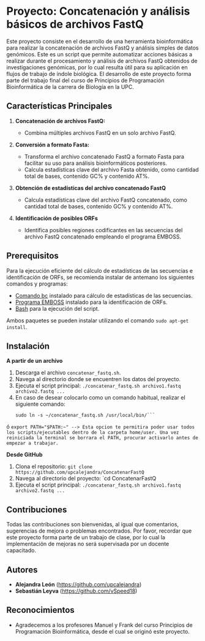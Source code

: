 # Proyecto: Concatenación y análisis básicos de archivos FastQ

Este proyecto consiste en el desarrollo de una herramienta bioinformática para realizar la concatenación de archivos FastQ y análisis simples de datos genómicos. Este es un script que permite automatizar acciones básicas a realizar durante el procesamiento y análisis de archivos FastQ obtenidos de investigaciones genómicas, por lo cual resulta útil para su aplicación en flujos de trabajo de índole biológica. El desarrollo de este proyecto forma parte del trabajo final del curso de Principios de Programación Bioinformática de la carrera de Biología en la UPC.

## Características Principales
1. **Concatenación de archivos FastQ:**
   - Combina múltiples archivos FastQ en un solo archivo FastQ.

2. **Conversión a formato Fasta:**
   - Transforma el archivo concatenado FastQ a formato Fasta para facilitar su uso para análisis bioinformáticos posteriores.
   - Calcula estadísticas clave del archivo Fasta obtenido, como cantidad total de bases, contenido GC% y contenido AT%.

3. **Obtención de estadísticas del archivo concatenado FastQ**
    - Calcula estadísticas clave del archivo FastQ concatenado, como cantidad total de bases, contenido GC% y contenido AT%.

4. **Identificación de posibles ORFs**
    - Identifica posibles regiones codificantes en las secuencias del archivo FastQ concatenado empleando el programa EMBOSS.

## Prerequisitos

Para la ejecución eficiente del cálculo de estadísticas de las secuencias e identificación de ORFs, se recomienda instalar de antemano los siguientes comandos y programas:
- [Comando bc](http://ftp.gnu.org/gnu/bc/) instalado para cálculo de estadísticas de las secuencias.
- [Programa EMBOSS](ftp://emboss.open-bio.org/pub/EMBOSS/) instalado para la identificación de ORFs.
- [Bash](https://www.gnu.org/software/bash/) para la ejecución del script.

Ambos paquetes se pueden instalar utilizando el comando `sudo apt-get install`.

## Instalación

**A partir de un archivo**

1. Descarga el archivo `concatenar_fastq.sh`.
2. Navega al directorio donde se encuentren los datos del proyecto.
3. Ejecuta el script principal: `./concatenar_fastq.sh archivo1.fastq archivo2.fastq ...`
4. En caso de desear colocarlo como un comando habitual, realizar el siguiente comando:
	```chmod +x ~/concatenar_fastq.sh --> Remplazar la ruta en la que se haya instalado el programa.
	sudo ln -s ~/concatenar_fastq.sh /usr/local/bin/```
ó
	```export PATH="$PATH:~" --> Esta opcion te permitira poder usar todos los scripts/ejecutables dentro de la carpeta home/user. Una vez reiniciada la terminal se borrara el PATH, procurar activarlo antes de empezar a trabajar. ```

**Desde GitHub**

1. Clona el repositorio: `git clone https://github.com/upcalejandra/ConcatenarFastQ`
2. Navega al directorio del proyecto: `cd ConcatenarFastQ
3. Ejecuta el script principal: `./concatenar_fastq.sh archivo1.fastq archivo2.fastq ...`

## Contribuciones

Todas las contribuciones son bienvenidas, al igual que comentarios, sugerencias de mejora o problemas encontrados. Por favor, recordar que este proyecto forma parte de un trabajo de clase, por lo cual la implementación de mejoras no será supervisada por un docente capacitado.

## Autores

  - **Alejandra León** (https://github.com/upcalejandra)
  - **Sebastián Leyva** (https://github.com/vSpeed18)


## Reconocimientos

  - Agradecemos a los profesores Manuel y Frank del curso Principios de Programación Bioinformática, desde el cual se originó este proyecto.
